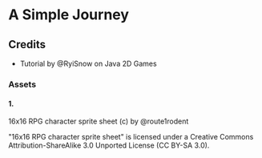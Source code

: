 # A Simple Journey


## Credits
- Tutorial by @RyiSnow on Java 2D Games

### Assets

#### 1.
16x16 RPG character sprite sheet (c) by @route1rodent

"16x16 RPG character sprite sheet" is licensed under a
Creative Commons Attribution-ShareAlike 3.0 Unported License (CC BY-SA 3.0).